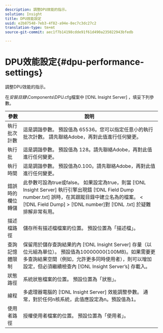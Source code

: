 ```yaml
---
description: 調整DPU效能的指示。
solution: Insight
title: DPU效能設定
uuid: e2b87548-7eb3-4f82-a94e-8ec7c3dc27c2
translation-type: tm+mt
source-git-commit: aec1f7b14198cdde91f61d490a235022943bfedb

---
```



# DPU效能設定{#dpu-performance-settings}

調整DPU效能的指示。

在*安裝目錄*\Components\DPU.cfg檔案中 [!DNL Insight Server] ，填妥下列參數。

| 參數 | 說明 |
|---|---|
| 執行批次計數 | 這是調諧參數。 預設值為 65536。您可以指定任意小的執行批次計數。 請先聯絡Adobe，再對此值進行任何變更。 |
| 執行批 | 這是調諧參數。 預設值為 128。請先聯絡Adobe，再對此值進行任何變更。 |
| 執行時間 | 這是調諧參數。 預設值為0.100。請先聯絡Adobe，再對此值進行任何變更。 |
| 錯誤時的欄位轉儲 | 此參數可設為true或false。 如果設定為true，則當 [!DNL Insight Server] 執行引擎出現錯 [!DNL Field Dump number.txt] 誤時，在其跟蹤目錄中建立名為的檔案。 &lt; [!DNL Field Dump] > [!DNL number]對 [!DNL .txt] 於疑難排解非常有用。 |
| 描述檔路徑 | 儲存所有描述檔檔案的位置。 預設位置為「描述檔」。 |
| 查詢記憶體限制 | 保留用於儲存查詢結果的內 [!DNL Insight Server] 存量（以位元組為單位）。 預設值為10000000(100MB)。如果需要更多查詢結果空間（例如，允許更多同時使用者），則可以增加設定，但必須繼續檢查內 [!DNL Insight Server’s] 存載入。 |
| 狀態路徑 | 系統狀態檔案的位置。 預設位置為「狀態」。 |
| 線程 | 多處理器電腦的 [!DNL Insight Server] 效能調整參數。 通常，對於任何n核系統，此值應設定為n。預設值為1。 |
| 使用者路徑 | 授權使用者檔案的位置。 預設位置為「使用者」。 |

